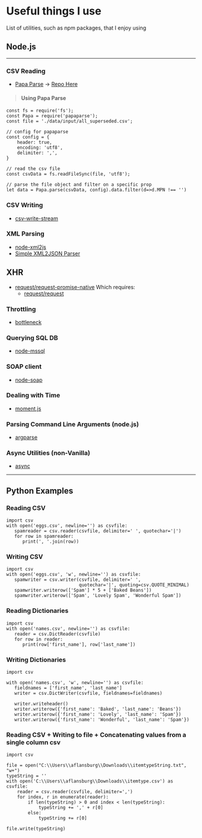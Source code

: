 # Useful things I use
List of utilities, such as npm packages, that I enjoy using

## Node.js
---

### CSV Reading
* [Papa Parse](https://www.papaparse.com/) -> [Repo Here](https://github.com/mholt/PapaParse)

> #### Using Papa Parse
```
const fs = require('fs');
const Papa = require('papaparse');
const file = './data/input/all_superseded.csv';

// config for papaparse
const config = {
    header: true,
    encoding: 'utf8',
    delimiter: ',',
}

// read the csv file
const csvData = fs.readFileSync(file, 'utf8');

// parse the file object and filter on a specific prop
let data = Papa.parse(csvData, config).data.filter(d=>d.MPN !== '')
```
### CSV Writing
* [csv-write-stream](https://github.com/maxogden/csv-write-stream)

### XML Parsing

* [node-xml2js](https://github.com/Leonidas-from-XIV/node-xml2js)
* [Simple XML2JSON Parser](https://www.npmjs.com/package/xml2json)

## XHR
* [request/request-promise-native](https://github.com/request/request-promise-native)
Which requires:
    * [request/request](https://github.com/request/request)

### Throttling
* [bottleneck](https://github.com/SGrondin/bottleneck#readme)

### Querying SQL DB
* [node-mssql](https://github.com/tediousjs/node-mssql)

### SOAP client
* [node-soap](https://github.com/vpulim/node-soap)

### Dealing with Time
* [moment.js](https://momentjs.com/)

### Parsing Command Line Arguments (node.js)
* [argparse](https://www.npmjs.com/package/argparse)

### Async Utilities (non-Vanilla)
* [async](https://caolan.github.io/async/)
---
Python Examples
---
### Reading CSV

```
import csv
with open('eggs.csv', newline='') as csvfile:
   spamreader = csv.reader(csvfile, delimiter=' ', quotechar='|')
   for row in spamreader:
      print(', '.join(row))
```

### Writing CSV
```
import csv
with open('eggs.csv', 'w', newline='') as csvfile:
   spamwriter = csv.writer(csvfile, delimiter=' ',
                           quotechar='|', quoting=csv.QUOTE_MINIMAL)
   spamwriter.writerow(['Spam'] * 5 + ['Baked Beans'])
   spamwriter.writerow(['Spam', 'Lovely Spam', 'Wonderful Spam'])
```

### Reading Dictionaries
```
import csv
with open('names.csv', newline='') as csvfile:
   reader = csv.DictReader(csvfile)
   for row in reader:
      print(row['first_name'], row['last_name'])
```

### Writing Dictionaries
```
import csv

with open('names.csv', 'w', newline='') as csvfile:
   fieldnames = ['first_name', 'last_name']
   writer = csv.DictWriter(csvfile, fieldnames=fieldnames)

   writer.writeheader()
   writer.writerow({'first_name': 'Baked', 'last_name': 'Beans'})
   writer.writerow({'first_name': 'Lovely', 'last_name': 'Spam'})
   writer.writerow({'first_name': 'Wonderful', 'last_name': 'Spam'})
```

### Reading CSV + Writing to file + Concatenating values from a single column csv
```
import csv

file = open("C:\\Users\\aflansburg\\Downloads\\itemtypeString.txt", "w+")
typeString = ''
with open('C:\\Users\\aflansburg\\Downloads\\itemtype.csv') as csvfile:
    reader = csv.reader(csvfile, delimiter=',')
    for index, r in enumerate(reader):
        if len(typeString) > 0 and index < len(typeString):
            typeString += ',' + r[0]
        else:
            typeString += r[0]

file.write(typeString)
```
